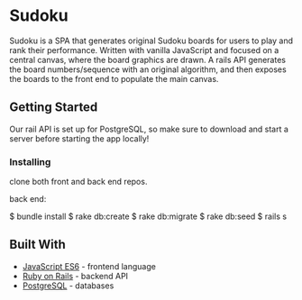 # Sudoku

Sudoku is a SPA that generates original Sudoku boards for users to play and rank their performance. Written with 
vanilla JavaScript and focused on a central canvas, where the board graphics are drawn. A rails API generates the 
board numbers/sequence with an original algorithm, and then exposes the boards to the front end to populate the
main canvas.


## Getting Started

Our rail API is set up for PostgreSQL, so make sure to download and start a server before starting the app
locally!


### Installing

clone both front and back end repos.

back end:

$ bundle install
$ rake db:create
$ rake db:migrate
$ rake db:seed
$ rails s

## Built With

* [JavaScript ES6](https://developer.mozilla.org/en-US/docs/Web/JavaScript) - frontend language
* [Ruby on Rails](https://guides.rubyonrails.org/) - backend API
* [PostgreSQL](https://www.postgresql.org/docs/) - databases


